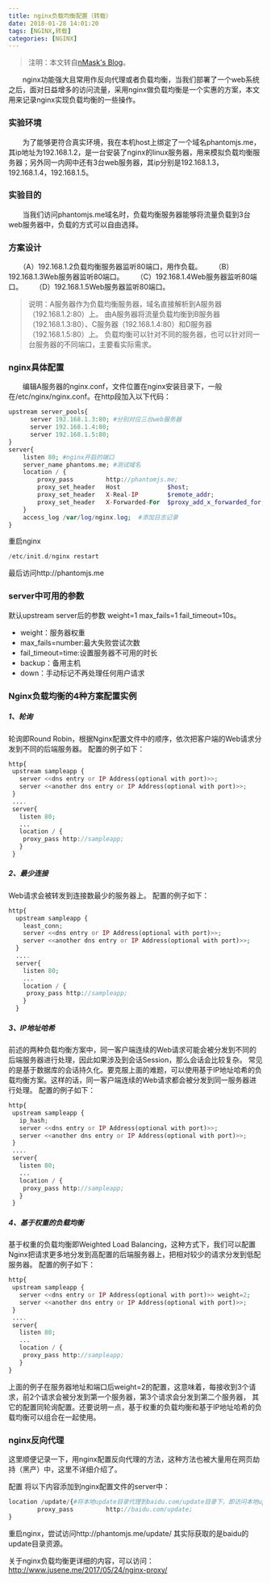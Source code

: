```yaml
---
title: nginx负载均衡配置（转载）
date: 2018-01-28 14:01:20
tags: [NGINX,转载]
categories: [NGINX]
---
```


> 注明：本文转自[nMask's Blog][1]。

　　nginx功能强大且常用作反向代理或者负载均衡，当我们部署了一个web系统之后，面对日益增多的访问流量，采用nginx做负载均衡是一个实惠的方案，本文用来记录nginx实现负载均衡的一些操作。
### 实验环境
　　为了能够更符合真实环境，我在本机host上绑定了一个域名phantomjs.me，其ip地址为192.168.1.2，是一台安装了nginx的linux服务器，用来模拟负载均衡服务器；另外同一内网中还有3台web服务器，其ip分别是192.168.1.3，192.168.1.4，192.168.1.5。

<!-- more -->

### 实验目的　　
　　当我们访问phantomjs.me域名时，负载均衡服务器能够将流量负载到3台web服务器中，负载的方式可以自由选择。

### 方案设计
　　（A）192.168.1.2负载均衡服务器监听80端口，用作负载。
　　（B）192.168.1.3Web服务器监听80端口。
　　（C）192.168.1.4Web服务器监听80端口。
　　（D）192.168.1.5Web服务器监听80端口。

> 说明：A服务器作为负载均衡服务器，域名直接解析到A服务器（192.168.1.2:80）上。
> 由A服务器将流量负载均衡到B服务器（192.168.1.3:80）、C服务器（192.168.1.4:80）和D服务器（192.168.1.5:80）上。
> 负载均衡可以针对不同的服务器，也可以针对同一台服务器的不同端口，主要看实际需求。

### nginx具体配置
　　编辑A服务器的nginx.conf，文件位置在nginx安装目录下，一般在/etc/nginx/nginx.conf。在http段加入以下代码：

```php
upstream server_pools{
      server 192.168.1.3:80; #分别对应三台web服务器
      server 192.168.1.4:80;
      server 192.168.1.5:80;
}
server{ 
    listen 80; #nginx开启的端口
    server_name phantoms.me; #测试域名
    location / { 
        proxy_pass         http://phantomjs.me; 
        proxy_set_header   Host             $host; 
        proxy_set_header   X-Real-IP        $remote_addr; 
        proxy_set_header   X-Forwarded-For  $proxy_add_x_forwarded_for; 
    } 
    access_log /var/log/nginx.log;  #添加日志记录
}
```
重启nginx
```php
/etc/init.d/nginx restart
```
最后访问http://phantomjs.me

### server中可用的参数
默认upstream server后的参数 weight=1 max_fails=1 fail_timeout=10s。

- weight：服务器权重
- max_fails=number:最大失败尝试次数
- fail_timeout=time:设置服务器不可用的时长
- backup：备用主机
- down：手动标记不再处理任何用户请求

### Nginx负载均衡的4种方案配置实例
##### 1、轮询
轮询即Round Robin，根据Nginx配置文件中的顺序，依次把客户端的Web请求分发到不同的后端服务器。
配置的例子如下：
```php
http{   
 upstream sampleapp {   
   server <<dns entry or IP Address(optional with port)>>;   
   server <<another dns entry or IP Address(optional with port)>>;   
 }   
 ....   
 server{   
   listen 80;   
   ...   
   location / {   
    proxy_pass http://sampleapp;   
   }    
 }   
 ```
 
##### 2、最少连接
 Web请求会被转发到连接数最少的服务器上。
 配置的例子如下：
 ```php
 http{   
   upstream sampleapp {   
     least_conn;   
     server <<dns entry or IP Address(optional with port)>>;   
     server <<another dns entry or IP Address(optional with port)>>;   
   }   
   ....   
   server{   
     listen 80;   
     ...   
     location / {   
      proxy_pass http://sampleapp;   
     }    
   }   
 ```
 
 ##### 3、IP地址哈希
 
 前述的两种负载均衡方案中，同一客户端连续的Web请求可能会被分发到不同的后端服务器进行处理，因此如果涉及到会话Session，那么会话会比较复杂。
 常见的是基于数据库的会话持久化。要克服上面的难题，可以使用基于IP地址哈希的负载均衡方案。这样的话，同一客户端连续的Web请求都会被分发到同一服务器进行处理。
 配置的例子如下：
 ```php
http{   
  upstream sampleapp {   
    ip_hash;   
    server <<dns entry or IP Address(optional with port)>>;   
    server <<another dns entry or IP Address(optional with port)>>;   
  }   
  ....   
  server{   
    listen 80;   
    ...   
    location / {   
     proxy_pass http://sampleapp;   
    }    
  }   
 ```
 
 ##### 4、基于权重的负载均衡
 
 基于权重的负载均衡即Weighted Load Balancing，这种方式下，我们可以配置Nginx把请求更多地分发到高配置的后端服务器上，把相对较少的请求分发到低配服务器。
 配置的例子如下：
  ```php
 http{   
   upstream sampleapp {   
     server <<dns entry or IP Address(optional with port)>> weight=2;   
     server <<another dns entry or IP Address(optional with port)>>;   
   }   
   ....   
   server{   
     listen 80;   
     ...   
     location / {   
      proxy_pass http://sampleapp;   
     }   
  }   
 ```
上面的例子在服务器地址和端口后weight=2的配置，这意味着，每接收到3个请求，前2个请求会被分发到第一个服务器，第3个请求会分发到第二个服务器，
其它的配置同轮询配置。还要说明一点，基于权重的负载均衡和基于IP地址哈希的负载均衡可以组合在一起使用。


### nginx反向代理
这里顺便记录一下，用nginx配置反向代理的方法，这种方法也被大量用在网页劫持（黑产）中，这里不详细介绍了。

配置
将以下内容添加到nginx配置文件的server中：

```php
location /update/{#将本地update目录代理到baidu.com/update目录下，即访问本地update其实是在访问baidu的update。
        proxy_pass         http://baidu.com/update; 
}
```
重启nginx，尝试访问http://phantomjs.me/update/
其实际获取的是baidu的update目录资源。

关于nginx负载均衡更详细的内容，可以访问：http://www.jusene.me/2017/05/24/nginx-proxy/

[1]: https://thief.one/2017/08/22/1/